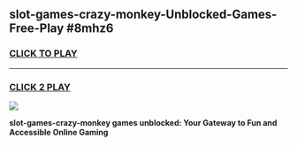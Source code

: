 
## slot-games-crazy-monkey-Unblocked-Games-Free-Play #8mhz6
<h3>
<a href="https://us.freeplayer.one?title=slot-games-crazy-monkey&ref=9M">CLICK TO PLAY</a></h3>
<hr>

<h3>
<a href="https://us.freeplayer.one?title=slot-games-crazy-monkey&ref=9M">CLICK 2 PLAY</a>
  
</h3>

<a href="https://us.freeplayer.one?title=slot-games-crazy-monkey&ref=9M"><img src="https://clearcache.store/games.png"></a>


**slot-games-crazy-monkey games unblocked: Your Gateway to Fun and Accessible Online Gaming**
